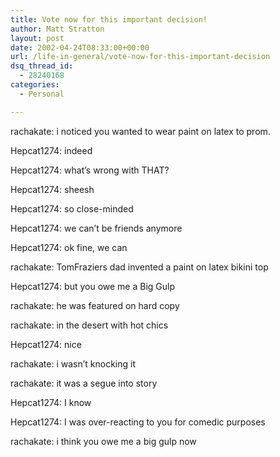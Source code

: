 ```yaml
---
title: Vote now for this important decision!
author: Matt Stratton
layout: post
date: 2002-04-24T08:33:00+00:00
url: /life-in-general/vote-now-for-this-important-decision
dsq_thread_id:
  - 28240168
categories:
  - Personal

---
```

rachakate: i noticed you wanted to wear paint on latex to prom.
  
Hepcat1274: indeed
  
Hepcat1274: what&#8217;s wrong with THAT?
  
Hepcat1274: sheesh
  
Hepcat1274: so close-minded
  
Hepcat1274: we can&#8217;t be friends anymore
  
Hepcat1274: ok fine, we can
  
rachakate: TomFraziers dad invented a paint on latex bikini top
  
Hepcat1274: but you owe me a Big Gulp
  
rachakate: he was featured on hard copy
  
rachakate: in the desert with hot chics
  
Hepcat1274: nice
  
rachakate: i wasn&#8217;t knocking it
  
rachakate: it was a segue into story
  
Hepcat1274: I know
  
Hepcat1274: I was over-reacting to you for comedic purposes
  
rachakate: i think you owe me a big gulp now
